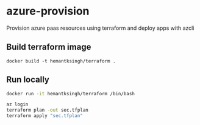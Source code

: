 # azure-provision

Provision azure paas resources using terraform and deploy apps with azcli

## Build terraform image

`docker build -t hemantksingh/terraform .`

## Run locally

```sh
docker run -it hemantksingh/terraform /bin/bash

az login
terraform plan -out sec.tfplan
terraform apply "sec.tfplan"
```

